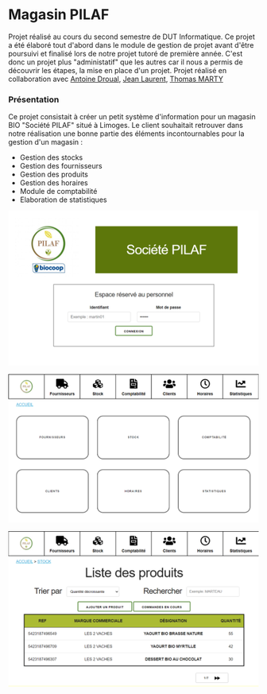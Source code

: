 # Magasin PILAF
Projet réalisé au cours du second semestre de DUT Informatique. 
Ce projet a été élaboré tout d'abord dans le module de gestion de projet avant d'être poursuivi et finalisé lors de notre projet tutoré de première année.
C'est donc un projet plus "administatif" que les autres car il nous a permis de découvrir les étapes, la mise en place d'un projet. 
Projet réalisé en collaboration avec [Antoine Droual](https://github.com/Anmaceis), [Jean Laurent](https://github.com/jeanlrnt), [Thomas MARTY](https://github.com/Coto-Hub) 

### Présentation 

Ce projet consistait à créer un petit système d'information pour un magasin BIO "Société PILAF" situé à Limoges. Le client souhaitait retrouver dans notre réalisation une bonne partie des éléments incontournables pour la gestion d'un magasin : 
- Gestion des stocks
- Gestion des fournisseurs
- Gestion des produits
- Gestion des horaires 
- Module de comptabilité
- Elaboration de statistiques  

![Page de connexion](connexion.png)

![Page d'accueil](accueil.png)

![Apercu des produits](produits.png)





